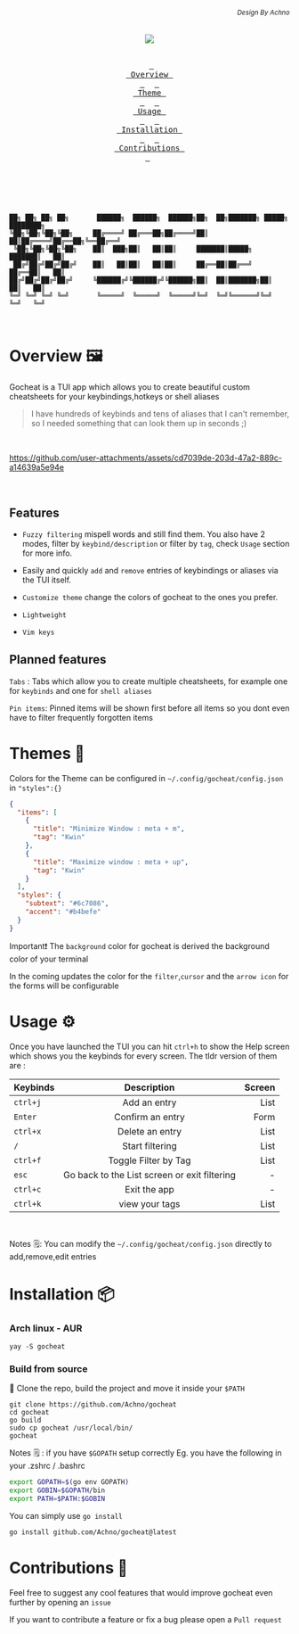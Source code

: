 ###### *<div align = right><sub>Design By Achno</sub></div>*
<div align = center><img src="assets/file.png"><br><br>

&ensp;[<kbd> <br> Overview <br> </kbd>](#overview-)&ensp;
&ensp;[<kbd> <br> Theme <br> </kbd>](#themes-)&ensp;
&ensp;[<kbd> <br> Usage <br> </kbd>](#usage-)&ensp;
&ensp;[<kbd> <br> Installation <br> </kbd>](#installation-)&ensp;
&ensp;[<kbd> <br> Contributions <br> </kbd>](#contributions-)&ensp;
<br><br><br><br></div>


```


██╗ ██╗ ██╗ ██╗       ██████╗  ██████╗  ██████╗██╗  ██╗███████╗ █████╗ ████████╗
╚██╗╚██╗╚██╗╚██╗     ██╔════╝ ██╔═══██╗██╔════╝██║  ██║██╔════╝██╔══██╗╚══██╔══╝
 ╚██╗╚██╗╚██╗╚██╗    ██║  ███╗██║   ██║██║     ███████║█████╗  ███████║   ██║   
 ██╔╝██╔╝██╔╝██╔╝    ██║   ██║██║   ██║██║     ██╔══██║██╔══╝  ██╔══██║   ██║   
██╔╝██╔╝██╔╝██╔╝     ╚██████╔╝╚██████╔╝╚██████╗██║  ██║███████╗██║  ██║   ██║   
╚═╝ ╚═╝ ╚═╝ ╚═╝       ╚═════╝  ╚═════╝  ╚═════╝╚═╝  ╚═╝╚══════╝╚═╝  ╚═╝   ╚═╝   
                                                                                
                                                                              
```

# Overview 🖼️

Gocheat is a TUI app which allows you  to create beautiful custom cheatsheets for your keybindings,hotkeys or shell aliases 

> I have hundreds of keybinds and tens of aliases that I can't remember, so I needed something that can look them up in seconds ;)

<br>

https://github.com/user-attachments/assets/cd7039de-203d-47a2-889c-a14639a5e94e

<br>

## Features

- `Fuzzy filtering` mispell words and still find them. You also have 2 modes, filter by `keybind/description` or filter by `tag`, check `Usage` section for more info.

- Easily and quickly `add` and `remove` entries of keybindings or aliases via the TUI itself.

- `Customize theme` change the colors of gocheat to the ones you prefer.

- `Lightweight`

- `Vim keys`

## Planned features

`Tabs` : Tabs which allow you to create multiple cheatsheets, for example one for `keybinds` and one for `shell aliases`

`Pin items`: Pinned items will be shown first before all items so you dont even have to filter frequently forgotten items 


# Themes 🎨

Colors for the Theme can be configured in `~/.config/gocheat/config.json`  in `"styles":{}`

```json
{
  "items": [
    {
      "title": "Minimize Window : meta + m",
      "tag": "Kwin"
    },
    {
      "title": "Maximize window : meta + up",
      "tag": "Kwin"
    }
  ],
  "styles": {
    "subtext": "#6c7086",
    "accent": "#b4befe"
  }
}

```
Important❗ The `background` color for gocheat is derived the background color of your terminal  

In the coming updates the color for the `filter`,`cursor` and the `arrow icon` for the forms will be configurable

# Usage ⚙️

Once you have launched the TUI you can hit `ctrl+h` to show the Help screen which shows you the keybinds for every screen. The tldr version of them are : 


| Keybinds      | Description   |Screen |
| ------------- |:-------------:| -----:|
| `ctrl+j`      | Add an entry  | List |
| `Enter`      | Confirm an entry | Form |
| `ctrl+x`      | Delete an entry| List |
| `/`           | Start filtering| List |
| `ctrl+f`      | Toggle Filter by Tag  | List |
| `esc`      | Go back to the List screen or exit filtering  | - |
| `ctrl+c`      | Exit the app  | - |
| `ctrl+k`      | view your tags| List |

<br>

Notes 🗒️: You can modify the `~/.config/gocheat/config.json` directly to add,remove,edit entries

# Installation 📦

### Arch linux - AUR 

```
yay -S gocheat
```

### Build from source

🔨 Clone the repo, build the project and move it inside your `$PATH`

```
git clone https://github.com/Achno/gocheat
cd gocheat
go build
sudo cp gocheat /usr/local/bin/
gocheat
```

Notes 🗒️ : if you have `$GOPATH` setup correctly
Eg. you have the following in your .zshrc / .bashrc
```bash
export GOPATH=$(go env GOPATH)
export GOBIN=$GOPATH/bin
export PATH=$PATH:$GOBIN
```
You can simply use `go install`
```bash
go install github.com/Achno/gocheat@latest
```

# Contributions :handshake:

Feel free to suggest any cool features that would improve gocheat even further by opening an `issue`  

If you want to contribute a feature or fix a bug please open a `Pull request` 


